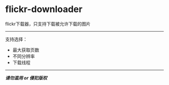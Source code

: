 # flickr-downloader

flickr下载器，只支持下载被允许下载的图片

------

支持选择：

- 最大获取页数
- 不同分辨率
- 下载线程

------

***请勿滥用 or 侵犯版权***
